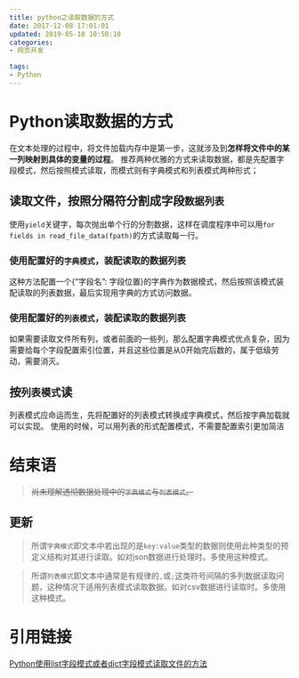 ```yaml
---
title: python之读取数据的方式
date: 2017-12-08 17:01:01
updated: 2019-05-10 10:50:10
categories:
- 网页开发

tags:
- Python
---
```

# Python读取数据的方式
在文本处理的过程中，将文件加载内存中是第一步，这就涉及到**怎样将文件中的某一列映射到具体的变量的过程**。
推荐两种优雅的方式来读取数据，都是先配置字段模式，然后按照模式读取，而模式则有字典模式和列表模式两种形式；

<!-- more -->
## 读取文件，按照分隔符分割成字段`数据列表`
使用`yield`关键字，每次抛出单个行的分割数据，这样在调度程序中可以用`for fields in read_file_data(fpath)`的方式读取每一行。
### 使用配置好的`字典模式`，装配读取的数据列表
这种方法配置一个{“字段名”: 字段位置}的字典作为数据模式，然后按照该模式装配读取的列表数据，最后实现用字典的方式访问数据。
### 使用配置好的`列表模式`，装配读取的数据列表
如果需要读取文件所有列，或者前面的一些列，那么配置字典模式优点复杂，因为需要给每个字段配置索引位置，并且这些位置是从0开始完后数的，属于低级劳动，需要消灭。

## 按`列表模式`读
列表模式应命运而生，先将配置好的列表模式转换成字典模式，然后按字典加载就可以实现。
使用的时候，可以用列表的形式配置模式，不需要配置索引更加简洁

# 结束语
> ~~尚未理解透彻数据处理中的`字典模式`与`列表模式`。~~

## 更新
> 所谓`字典模式`即文本中若出现的是`key:value`类型的数据则使用此种类型的预定义结构对其进行读取。如对json数据进行处理时。多使用这种模式。

> 所谓`列表模式`即文本中通常是有规律的`,`或`;`这类符号间隔的多列数据读取问题，这种情况下适用列表模式读取数据。如对csv数据进行读取时。多使用这种模式。
 
# 引用链接
[Python使用list字段模式或者dict字段模式读取文件的方法](http://www.crazyant.net/1707.html)